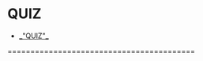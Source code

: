 # QUIZ

- [\_"QUIZ"\_](https://WheelyHog.github.io/QUIZ/)

=========================================
